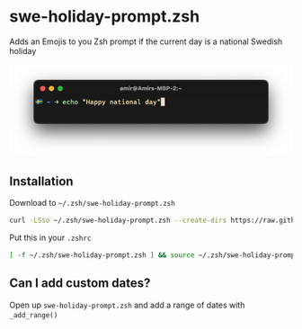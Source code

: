 # swe-holiday-prompt.zsh
Adds an Emojis to you Zsh prompt if the current day is a national Swedish holiday

![](screenshots/national-day.png)

## Installation
Download to `~/.zsh/swe-holiday-prompt.zsh`
```bash
curl -LSso ~/.zsh/swe-holiday-prompt.zsh --create-dirs https://raw.githubusercontent.com/amimof/swe-holiday-prompt.zsh/main/swe-holiday-prompt.zsh
```
Put this in your `.zshrc`
```bash
[ -f ~/.zsh/swe-holiday-prompt.zsh ] && source ~/.zsh/swe-holiday-prompt.zsh
```

## Can I add custom dates?
Open up `swe-holiday-prompt.zsh` and add a range of dates with `_add_range()`